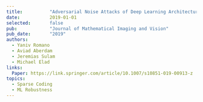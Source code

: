 ```yaml
---
title:          "Adversarial Noise Attacks of Deep Learning Architectures – Stability Analysis via Sparse Modeled Signals"
date:           2019-01-01
selected:       false
pub:            "Journal of Mathematical Imaging and Vision"
pub_date:       "2019"
authors:
  - Yaniv Romano
  - Aviad Aberdam
  - Jeremias Sulam
  - Michael Elad
links:
  Paper: https://link.springer.com/article/10.1007/s10851-019-00913-z
topics:
  - Sparse Coding
  - ML Robustness
---
```

